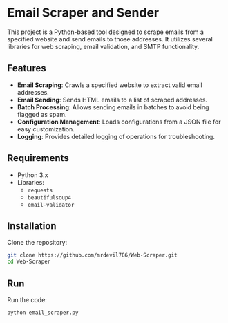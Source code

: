 # Email Scraper and Sender

This project is a Python-based tool designed to scrape emails from a specified website and send emails to those addresses. It utilizes several libraries for web scraping, email validation, and SMTP functionality.

## Features

- **Email Scraping**: Crawls a specified website to extract valid email addresses.
- **Email Sending**: Sends HTML emails to a list of scraped addresses.
- **Batch Processing**: Allows sending emails in batches to avoid being flagged as spam.
- **Configuration Management**: Loads configurations from a JSON file for easy customization.
- **Logging**: Provides detailed logging of operations for troubleshooting.

## Requirements

- Python 3.x
- Libraries:
  - `requests`
  - `beautifulsoup4`
  - `email-validator`

## Installation

Clone the repository:
   ```bash
   git clone https://github.com/mrdevil786/Web-Scraper.git
   cd Web-Scraper
   ```
## Run

Run the code:
   ```bash
   python email_scraper.py
   ```
